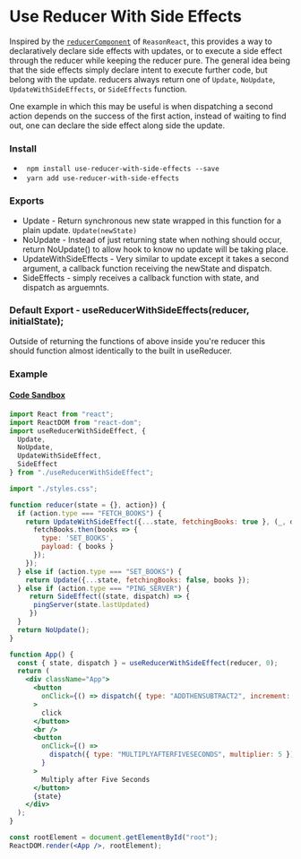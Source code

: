 # Use Reducer With Side Effects
  Inspired by the <a href="https://reasonml.github.io/reason-react/docs/en/state-actions-reducer">`reducerComponent`</a> of `ReasonReact`, this provides a way to declaratively declare side effects with updates, or to execute a side effect through the reducer while keeping the reducer pure.
  The general idea being that the side effects simply declare intent to execute further code, but belong with the update.
  reducers always return one of `Update`, `NoUpdate`, `UpdateWithSideEffects`, or `SideEffects` function.

 One example in which this may be useful is when dispatching a second action depends on the success of the first action, instead of waiting to find out, one can declare the side effect along side the update.
 
 ### Install
 
 * ``` npm install use-reducer-with-side-effects --save```
 * ``` yarn add use-reducer-with-side-effects```

### Exports

* Update - Return synchronous new state wrapped in this function for a plain update. `Update(newState)`
* NoUpdate - Instead of just returning state when nothing should occur, return NoUpdate() to allow hook to know no update will be taking place.
* UpdateWithSideEffects - Very similar to update except it takes a second argument, a callback function receiving the newState and dispatch. 
* SideEffects - simply receives a callback function with state, and dispatch as arguemnts.

### Default Export - useReducerWithSideEffects(reducer, initialState);

Outside of returning the functions of above inside you're reducer this should function almost identically to the built in useReducer.

### Example 

#### <a href="https://codesandbox.io/s/angry-bouman-rc2x6">Code Sandbox</a>

```jsx
import React from "react";
import ReactDOM from "react-dom";
import useReducerWithSideEffect, {
  Update,
  NoUpdate,
  UpdateWithSideEffect,
  SideEffect
} from "./useReducerWithSideEffect";

import "./styles.css";

function reducer(state = {}, action}) {
  if (action.type === "FETCH_BOOKS") {
    return UpdateWithSideEffect({...state, fetchingBooks: true }, (_, dispatch) => {
      fetchBooks.then(books => {
        type: 'SET_BOOKS',
        payload: { books }
      });
    });
  } else if (action.type === "SET_BOOKS") {
    return Update({...state, fetchingBooks: false, books });
  } else if (action.type === "PING_SERVER") {
     return SideEffect((state, dispatch) => {
      pingServer(state.lastUpdated)
     })
  }
  return NoUpdate();
}

function App() {
  const { state, dispatch } = useReducerWithSideEffect(reducer, 0);
  return (
    <div className="App">
      <button
        onClick={() => dispatch({ type: "ADDTHENSUBTRACT2", increment: 5 })}
      >
        click
      </button>
      <br />
      <button
        onClick={() =>
          dispatch({ type: "MULTIPLYAFTERFIVESECONDS", multiplier: 5 })
        }
      >
        Multiply after Five Seconds
      </button>
      {state}
    </div>
  );
}

const rootElement = document.getElementById("root");
ReactDOM.render(<App />, rootElement);
```
 
 
